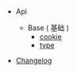 - Api
  - Base ( 基础 )
    - [cookie](base/cookie.md)
    - [type](base/type.md)

- [Changelog](changelog.md)
